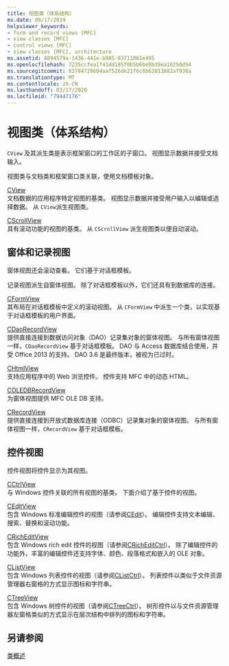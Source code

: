```yaml
---
title: 视图类（体系结构）
ms.date: 09/17/2019
helpviewer_keywords:
- form and record views [MFC]
- view classes [MFC]
- control views [MFC]
- view classes [MFC], architecture
ms.assetid: 8894579a-1436-441e-b985-83711061e495
ms.openlocfilehash: 7235ccfea1f41dd185f0b5b6be9b39ea16250d94
ms.sourcegitcommit: 63784729604aaf526de21f6c6b62813882af930a
ms.translationtype: MT
ms.contentlocale: zh-CN
ms.lasthandoff: 03/17/2020
ms.locfileid: "79447176"
---
```

# <a name="view-classes-architecture"></a>视图类（体系结构）

`CView` 及其派生类是表示框架窗口的工作区的子窗口。 视图显示数据并接受文档输入。

视图类与文档类和框架窗口类关联，使用文档模板对象。

[CView](../mfc/reference/cview-class.md)<br/>
文档数据的应用程序特定视图的基类。 视图显示数据并接受用户输入以编辑或选择数据。 从 `CView`派生视图类。

[CScrollView](../mfc/reference/cscrollview-class.md)<br/>
具有滚动功能的视图的基类。 从 `CScrollView` 派生视图类以便自动滚动。

## <a name="form-and-record-views"></a>窗体和记录视图

窗体视图还会滚动查看。 它们基于对话框模板。

记录视图派生自窗体视图。 除了对话框模板以外，它们还具有到数据库的连接。

[CFormView](../mfc/reference/cformview-class.md)<br/>
其布局在对话框模板中定义的滚动视图。 从 `CFormView` 中派生一个类，以实现基于对话框模板的用户界面。

[CDaoRecordView](../mfc/reference/cdaorecordview-class.md)<br/>
提供直接连接到数据访问对象（DAO）记录集对象的窗体视图。 与所有窗体视图一样，`CDaoRecordView` 基于对话框模板。 DAO 与 Access 数据库结合使用，并受 Office 2013 的支持。 DAO 3.6 是最终版本，被视为已过时。

[CHtmlView](../mfc/reference/chtmlview-class.md)<br/>
支持应用程序中的 Web 浏览控件。 控件支持 MFC 中的动态 HTML。

[COLEDBRecordView](../mfc/reference/coledbrecordview-class.md)<br/>
为窗体视图提供 MFC OLE DB 支持。

[CRecordView](../mfc/reference/crecordview-class.md)<br/>
提供直接连接到开放式数据库连接（ODBC）记录集对象的窗体视图。 与所有窗体视图一样，`CRecordView` 基于对话框模板。

## <a name="control-views"></a>控件视图

控件视图将控件显示为其视图。

[CCtrlView](../mfc/reference/cctrlview-class.md)<br/>
与 Windows 控件关联的所有视图的基类。 下面介绍了基于控件的视图。

[CEditView](../mfc/reference/ceditview-class.md)<br/>
包含 Windows 标准编辑控件的视图（请参阅[CEdit](../mfc/reference/cedit-class.md)）。 编辑控件支持文本编辑、搜索、替换和滚动功能。

[CRichEditView](../mfc/reference/cricheditview-class.md)<br/>
包含 Windows rich edit 控件的视图（请参阅[CRichEditCtrl](../mfc/reference/cricheditctrl-class.md)）。 除了编辑控件的功能外，丰富的编辑控件还支持字体、颜色、段落格式和嵌入的 OLE 对象。

[CListView](../mfc/reference/clistview-class.md)<br/>
包含 Windows 列表控件的视图（请参阅[CListCtrl](../mfc/reference/clistctrl-class.md)）。 列表控件以类似于文件资源管理器右窗格的方式显示图标和字符串。

[CTreeView](../mfc/reference/ctreeview-class.md)<br/>
包含 Windows 树控件的视图（请参阅[CTreeCtrl](../mfc/reference/ctreectrl-class.md)）。 树形控件以与文件资源管理器左窗格类似的方式显示在层次结构中排列的图标和字符串。

## <a name="see-also"></a>另请参阅

[类概述](../mfc/class-library-overview.md)
